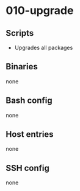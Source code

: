 # 010-upgrade

## Scripts
- Upgrades all packages

## Binaries
none

## Bash config
none

## Host entries
none

## SSH config
none

